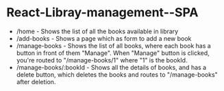# React-Libray-management--SPA
- /home - Shows the list of all the books available in library
- /add-books - Shows a page which as form to add a new book
- /manage-books - Shows the list of all books, where each book has a button in front of them "Manage". When "Manage" button is clicked, you're routed to "/manage-books/1" where "1" is the bookId.
- /manage-books/:bookId - Shows all the details of books, and has a delete button, which deletes the books and routes to "/manage-books" after deletion.

